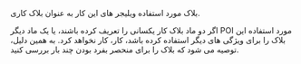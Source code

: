 بلاک مورد استفاده ویلیجر های این کار به عنوان بلاک کاری.

اگر دو ماد بلاک کار یکسانی را تعریف کرده باشند، یا یک ماد دیگر POI مورد استفاده این بلاک را برای ویژگی های دیگر استفاده کرده باشد، کار، کار نخواهد کرد. به همین دلیل، توصیه می شود که بلاک را برای منحصر بفرد بودن چند بار بررسی کنید.
